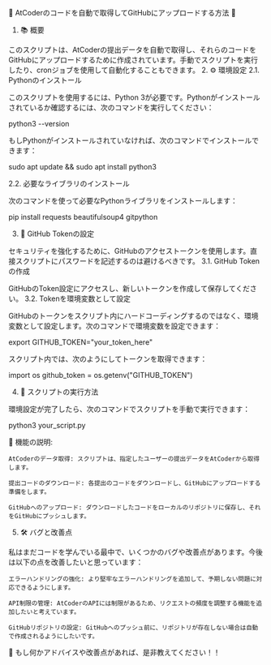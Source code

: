 🌟 AtCoderのコードを自動で取得してGitHubにアップロードする方法 🌟
1. 📚 概要

このスクリプトは、AtCoderの提出データを自動で取得し、それらのコードをGitHubにアップロードするために作成されています。手動でスクリプトを実行したり、cronジョブを使用して自動化することもできます。
2. ⚙️ 環境設定
2.1. Pythonのインストール

このスクリプトを使用するには、Python 3が必要です。Pythonがインストールされているか確認するには、次のコマンドを実行してください：

python3 --version

もしPythonがインストールされていなければ、次のコマンドでインストールできます：

sudo apt update && sudo apt install python3

2.2. 必要なライブラリのインストール

次のコマンドを使って必要なPythonライブラリをインストールします：

pip install requests beautifulsoup4 gitpython

3. 🔑 GitHub Tokenの設定

セキュリティを強化するために、GitHubのアクセストークンを使用します。直接スクリプトにパスワードを記述するのは避けるべきです。
3.1. GitHub Tokenの作成

GitHubのToken設定にアクセスし、新しいトークンを作成して保存してください。
3.2. Tokenを環境変数として設定

GitHubのトークンをスクリプト内にハードコーディングするのではなく、環境変数として設定します。次のコマンドで環境変数を設定できます：

export GITHUB_TOKEN="your_token_here"

スクリプト内では、次のようにしてトークンを取得できます：

import os
github_token = os.getenv("GITHUB_TOKEN")

4. 🚀 スクリプトの実行方法

環境設定が完了したら、次のコマンドでスクリプトを手動で実行できます：

python3 your_script.py

📌 機能の説明:

    AtCoderのデータ取得: スクリプトは、指定したユーザーの提出データをAtCoderから取得します。

    提出コードのダウンロード: 各提出のコードをダウンロードし、GitHubにアップロードする準備をします。

    GitHubへのアップロード: ダウンロードしたコードをローカルのリポジトリに保存し、それをGitHubにプッシュします。

5. 🛠️ バグと改善点

私はまだコードを学んでいる最中で、いくつかのバグや改善点があります。今後は以下の点を改善したいと思っています：

    エラーハンドリングの強化: より堅牢なエラーハンドリングを追加して、予期しない問題に対応できるようにします。

    API制限の管理: AtCoderのAPIには制限があるため、リクエストの頻度を調整する機能を追加したいと考えています。

    GitHubリポジトリの設定: GitHubへのプッシュ前に、リポジトリが存在しない場合は自動で作成されるようにしたいです。

🚧 もし何かアドバイスや改善点があれば、是非教えてください！！
